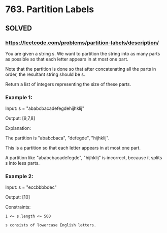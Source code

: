 # 763. Partition Labels

## SOLVED
### https://leetcode.com/problems/partition-labels/description/
You are given a string s. We want to partition the string into as many parts as possible so that each letter appears in at most one part.



Note that the partition is done so that after concatenating all the parts in order, the resultant string should be s.



Return a list of integers representing the size of these parts.





### Example 1:





Input: s = &quot;ababcbacadefegdehijhklij&quot;


Output: [9,7,8]



Explanation:

The partition is &quot;ababcbaca&quot;, &quot;defegde&quot;, &quot;hijhklij&quot;.

This is a partition so that each letter appears in at most one part.

A partition like &quot;ababcbacadefegde&quot;, &quot;hijhklij&quot; is incorrect, because it splits s into less parts.





### Example 2:





Input: s = &quot;eccbbbbdec&quot;


Output: [10]







Constraints:





	1 <= s.length <= 500

	s consists of lowercase English letters.



